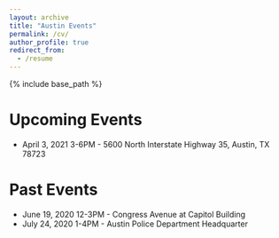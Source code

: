 ```yaml
---
layout: archive
title: "Austin Events"
permalink: /cv/
author_profile: true
redirect_from:
  - /resume
---
```


{% include base_path %}

Upcoming Events
======
* April 3, 2021 3-6PM - 5600 North Interstate Highway 35, Austin, TX 78723

Past Events
======
* June 19, 2020 12-3PM - Congress Avenue at Capitol Building
* July 24, 2020 1-4PM - Austin Police Department Headquarter
